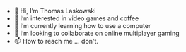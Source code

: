 - 👋 Hi, I’m Thomas Laskowski
- 👀 I’m interested in video games and coffee
- 🌱 I’m currently learning how to use a computer
- 💞️ I’m looking to collaborate on online multiplayer gaming
- 📫 How to reach me ... don't.

<!---
tomlaskowski/tomlaskowski is a ✨ special ✨ repository because its `README.md` (this file) appears on your GitHub profile.
You can click the Preview link to take a look at your changes.
--->
